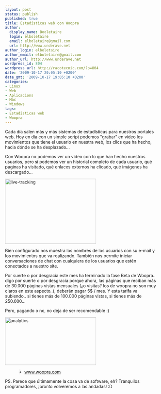 ```yaml
---
layout: post
status: publish
published: true
title: Estadísticas web con Woopra
author:
  display_name: Booletaire
  login: elboletaire
  email: elboletaire@gmail.com
  url: http://www.underave.net
author_login: elboletaire
author_email: elboletaire@gmail.com
author_url: http://www.underave.net
wordpress_id: 804
wordpress_url: http://racotecnic.com/?p=804
date: '2009-10-17 20:05:10 +0200'
date_gmt: '2009-10-17 19:05:10 +0200'
categories:
- Linux
- Web
- Aplicacions
- Mac
- Windows
tags:
- Estadísticas web
- Woopra
---
```


Cada día salen más y más sistemas de estadísticas para nuestros portales web. Hoy en día con un simple script podemos "grabar" en vídeo los movimientos que tiene el usuario en nuestra web, los clics que ha hecho, hacia dónde se ha desplazado...

Con Woopra no podemos ver un vídeo con lo que han hecho nuestros usuarios, pero sí podemos ver un historial completo de cada usuario, qué paginas ha visitado, qué enlaces externos ha clicado, qué imágenes ha descargado...

<a href="{{ site.url }}/uploads/2009/10/live-tracking.png"><img class="size-medium wp-image-807 aligncenter" title="live-tracking" src="{{ site.url }}/uploads/2009/10/live-tracking-300x214.png" alt="live-tracking" width="300" height="214" /></a>

Bien configurado nos muestra los nombres de los usuarios con su e-mail y los movimientos que va realizando. También nos permite iniciar conversaciones de chat con cualquiera de los usuarios que estén conectados a nuestro site.

Por suerte o por desgracia este mes ha terminado la fase Beta de Woopra.. digo por suerte o por desgracia porque ahora, las páginas que reciban más de 30.000 páginas vistas mensuales (¿o visitas? los de woopra no son muy claros en este aspecto..), deberán pagar 5$ / mes. Y esta tarifa va subiendo.. si tienes más de 100.000 páginas vistas, si tienes más de 250.000...

Pero, pagando o no, no deja de ser recomendable :)

<a href="{{ site.url }}/uploads/2009/10/analytics.png"><img class="size-medium wp-image-806 aligncenter" title="analytics" src="{{ site.url }}/uploads/2009/10/analytics-300x157.png" alt="analytics" width="300" height="157" /></a>

<ul>
<blockquote>
<li><a title="Woopra Website" rel="nofollow" href="http://www.woopra.com" target="_blank">www.woopra.com</a></li>
</blockquote>
</ul>

PS. Parece que últimamente la cosa va de software, eh? Tranquilos programadores, ¡pronto volveremos a las andadas! :D
